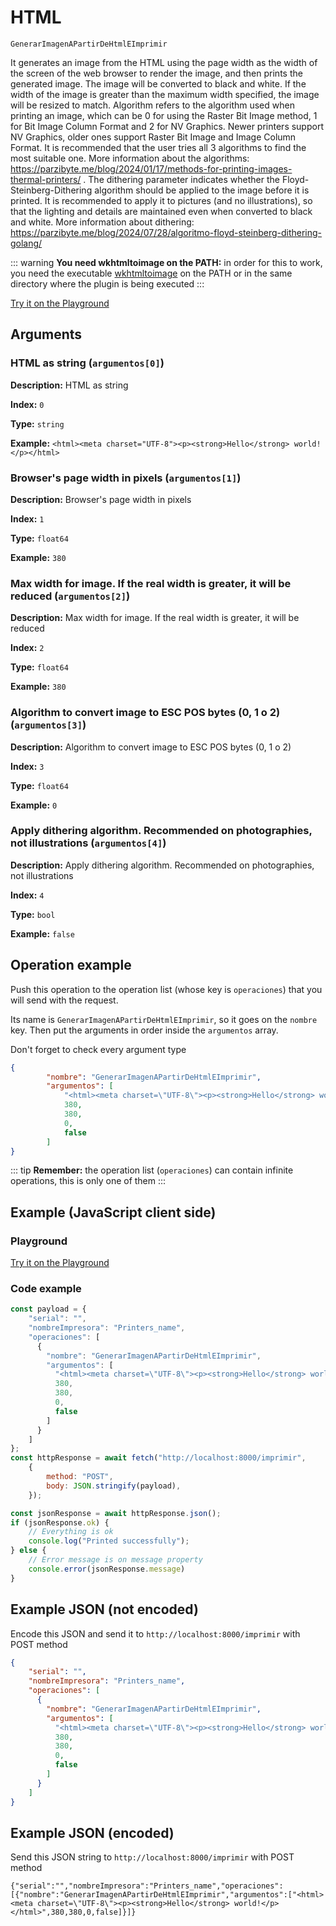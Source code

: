 # HTML

`GenerarImagenAPartirDeHtmlEImprimir`

It generates an image from the HTML using the page width as the width of the screen of the web browser to render the image, and then prints the generated image. The image will be converted to black and white. If the width of the image is greater than the maximum width specified, the image will be resized to match. Algorithm refers to the algorithm used when printing an image, which can be 0 for using the Raster Bit Image method, 1 for Bit Image Column Format and 2 for NV Graphics. Newer printers support NV Graphics, older ones support Raster Bit Image and Image Column Format. It is recommended that the user tries all 3 algorithms to find the most suitable one. More information about the algorithms: https://parzibyte.me/blog/2024/01/17/methods-for-printing-images-thermal-printers/ . The dithering parameter indicates whether the Floyd-Steinberg-Dithering algorithm should be applied to the image before it is printed. It is recommended to apply it to pictures (and no illustrations), so that the lighting and details are maintained even when converted to black and white. More information about dithering: https://parzibyte.me/blog/2024/07/28/algoritmo-floyd-steinberg-dithering-golang/




::: warning
**You need wkhtmltoimage on the PATH:** in order for this to work, you need the executable
[wkhtmltoimage](https://wkhtmltopdf.org/downloads.html) on the PATH or in the same
directory where the plugin is being executed
:::




[Try it on the Playground](../playground.md?operacion=GenerarImagenAPartirDeHtmlEImprimir)

## Arguments
### HTML as string (`argumentos[0]`)



**Description:** HTML as string

**Index:** `0`

**Type:** `string`

**Example:** `<html><meta charset="UTF-8"><p><strong>Hello</strong> world!</p></html>`

### Browser's page width in pixels (`argumentos[1]`)



**Description:** Browser's page width in pixels

**Index:** `1`

**Type:** `float64`

**Example:** `380`

### Max width for image. If the real width is greater, it will be reduced (`argumentos[2]`)



**Description:** Max width for image. If the real width is greater, it will be reduced

**Index:** `2`

**Type:** `float64`

**Example:** `380`

### Algorithm to convert image to ESC POS bytes (0, 1 o 2) (`argumentos[3]`)



**Description:** Algorithm to convert image to ESC POS bytes (0, 1 o 2)

**Index:** `3`

**Type:** `float64`

**Example:** `0`

### Apply dithering algorithm. Recommended on photographies, not illustrations (`argumentos[4]`)



**Description:** Apply dithering algorithm. Recommended on photographies, not illustrations

**Index:** `4`

**Type:** `bool`

**Example:** `false`

## Operation example


Push this operation to the operation list (whose key is `operaciones`) that you will send with the request.

Its name is `GenerarImagenAPartirDeHtmlEImprimir`, so it goes on the `nombre` key. Then put the arguments in order
inside the `argumentos` array.

Don't forget to check every argument type



```json
{
        "nombre": "GenerarImagenAPartirDeHtmlEImprimir",
        "argumentos": [
            "<html><meta charset=\"UTF-8\"><p><strong>Hello</strong> world!</p></html>",
            380,
            380,
            0,
            false
        ]
}
```

::: tip
**Remember:** the operation list (`operaciones`) can contain infinite operations, this is only one of them
:::

## Example (JavaScript client side)

### Playground
[Try it on the Playground](../playground.md?operacion=GenerarImagenAPartirDeHtmlEImprimir)

<Playground urlBase=".." nombreOperacion="GenerarImagenAPartirDeHtmlEImprimir" :ocultarOperacionesDisponibles="true"/>

### Code example
```js
const payload = {
    "serial": "",
    "nombreImpresora": "Printers_name",
    "operaciones": [
      {
        "nombre": "GenerarImagenAPartirDeHtmlEImprimir",
        "argumentos": [
          "<html><meta charset=\"UTF-8\"><p><strong>Hello</strong> world!</p></html>",
          380,
          380,
          0,
          false
        ]
      }
    ]
};
const httpResponse = await fetch("http://localhost:8000/imprimir",
    {
        method: "POST",
        body: JSON.stringify(payload),
    });

const jsonResponse = await httpResponse.json();
if (jsonResponse.ok) {
    // Everything is ok
    console.log("Printed successfully");
} else {
    // Error message is on message property
    console.error(jsonResponse.message)
}
```

## Example JSON (not encoded)

Encode this JSON and send it to `http://localhost:8000/imprimir` with POST method

```json
{
    "serial": "",
    "nombreImpresora": "Printers_name",
    "operaciones": [
      {
        "nombre": "GenerarImagenAPartirDeHtmlEImprimir",
        "argumentos": [
          "<html><meta charset=\"UTF-8\"><p><strong>Hello</strong> world!</p></html>",
          380,
          380,
          0,
          false
        ]
      }
    ]
}
```

## Example JSON (encoded)

Send this JSON string to `http://localhost:8000/imprimir` with POST method

```
{"serial":"","nombreImpresora":"Printers_name","operaciones":[{"nombre":"GenerarImagenAPartirDeHtmlEImprimir","argumentos":["<html><meta charset=\"UTF-8\"><p><strong>Hello</strong> world!</p></html>",380,380,0,false]}]}
```
